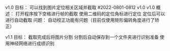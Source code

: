 v1.0 目标：
  可以找到图片定位相关区域并截取
#2022-0801-0812 v1.0
v1.0 概述：
  打开程序按下空格进行帧的截取
  使用二维码的定位角标进行定位
  定位后可以进行自动截取
  问题：
    自动校正功能有问题（目前仅使用矩形偏转角度进行了矫正）

v1.1 目标：
  截取完成后将图片分割
  分割后自动保存到一个文件夹进行识别准备
  使用神经网络进行成绩识别
    
